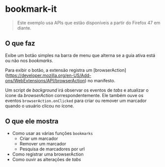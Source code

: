 # bookmark-it

> Este exemplo usa APIs que estão disponíveis a partir do Firefox 47 em diante.

## O que faz

Exibe um botão simples na barra de menu que alterna se a guia ativa está ou não nos _bookmarks_.

Para exibir o botão, a extensão registra um [browserAction] (https://developer.mozilla.org/en-US/Add-ons/WebExtensions/API/browserAction) no manifesto.

Um script de _background_ irá observar os eventos de _tabs_ e atualizar o ícone da _browserAction_ correspondentemente. Ele também ouve os eventos `browserAction.onClicked` para criar ou remover um marcador quando o usuário clicou no ícone.

## O que ele mostra

* Como usar as várias funções `bookmarks`
   * Criar um marcador
   * Remover um marcador
   * Pesquisa de marcadores por url
* Como registrar uma browserAction
* Como ouvir as alterações de _tabs_

